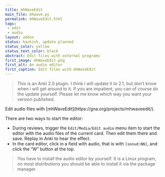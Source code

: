 ```yaml
---
title: mhWaveEdit
main_file: mhwave.py
permalink: mhWaveEdit.html
tags:
 - edit
 - audio
layout: addon
status: hackish, update planned
status_color: yellow
status_text_color: black
abstract: Edit files with external programs
first_image: mhWaveEdit.png
first_alt: An audio editor
first_caption: Edit files with mhWaveEdit
---
```


<blockquote class="nb">This is an Anki 2.0 plugin. I think i will
update it to 2.1, but don’t know when i will get around to it. If you
are impatient, you can of course do the update yourself. Please let me
know which way you want your version published.</blockquote>
Edit audio files with
[mhWaveEdit](https://gna.org/projects/mhwaveedit/).

There are two ways to start the editor:

* During reviews, trigger the `Edit/Media/Edit audio` menu item to
start the editor with the audio files of the current card. Then edit
them there and save. Replay in Anki to hear the effect.
* In the card editor, click in a field with audio, that is with
  `[sonud:NN]`, and click the “W” button at the top.

<blockquote class="nb">
You have to install the audio editor by yourself. It is a Linux
program, on most distributions you should be able to install it
via the package manager.
</blockquote>
